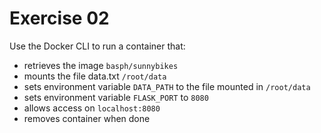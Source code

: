 # Exercise 02

Use the Docker CLI to run a container that:
- retrieves the image `basph/sunnybikes`
- mounts the file data.txt `/root/data`
- sets environment variable `DATA_PATH` to the file mounted in `/root/data`
- sets environment variable `FLASK_PORT` to `8080`
- allows access on `localhost:8080`
- removes container when done
